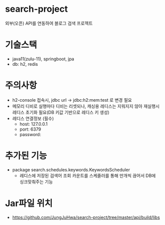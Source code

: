 # search-project
외부(오픈) API를 연동하여 블로그 검색 프로젝트

# 기술스택
- java11(zulu-11), springboot, jpa
- db: h2, redis
# 주의사항
- h2-console 접속시, jdbc url -> jdbc:h2:mem:test 로 변경 필요
- 메모리 디비로 실행마다 디비는 리셋되나, 캐싱용 레디스는 지워지지 않아 재실행시 레디스 초기화 필요(DB 키값 기반으로 레디스 키 생성)
- 레디스 연결정보 (필수)
  - host: 127.0.0.1
  - port: 6379
  - password:

# 추가된 기능
- package search.schedules.keywords.KeywordsScheduler
  - 레디스에 저장된 검색어 조회 카운트를 스케줄러를 통해 만개씩 끊어서 DB에 싱크맞춰주는 기능

# Jar파일 위치
- https://github.com/JungJuHwa/search-project/tree/master/api/build/libs